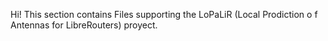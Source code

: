 Hi! 
This section contains Files supporting the LoPaLiR (Local Prodiction o f Antennas for LibreRouters) proyect.
